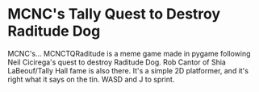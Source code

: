 <h1>MCNC's Tally Quest to Destroy Raditude Dog</h1>
<p>MCNC's... MCNCTQRaditude is a meme game made in pygame following Neil Cicirega's quest to destroy Raditude Dog. Rob Cantor of Shia LaBeouf/Tally Hall fame is also there. It's a simple 2D platformer, and it's right what it says on the tin. WASD and J to sprint.</p>

